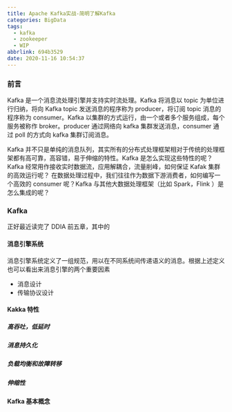 ```yaml
---
title: Apache Kafka实战-简明了解Kafka
categories: BigData
tags:
  - kafka
  - zookeeper
  - WIP
abbrlink: 694b3529
date: 2020-11-16 10:54:37
---
```


### 前言
Kafka 是一个消息流处理引擎并支持实时流处理。Kafka 将消息以 topic 为单位进行归纳，将向 Kafka topic 发送消息的程序称为 producer，将订阅 topic 消息的程序称为 consumer。Kafka 以集群的方式运行，由一个或者多个服务组成，每个服务被称作 broker。producer 通过网络向 kafka 集群发送消息，consumer 通过 poll 的方式向 kafka 集群订阅消息。
<!--more-->
Kafka 并不只是单纯的消息队列，其实所有的分布式处理框架相对于传统的处理框架都有高可靠，高容错，易于伸缩的特性。Kafka 是怎么实现这些特性的呢？
Kafka 经常用作接收实时数据流，应用解耦合，流量削峰，如何保证 Kafak 集群的高效运行呢？
在数据处理过程中，我们往往作为数据下游消费者，如何编写一个高效的 consumer 呢？Kafka 与其他大数据处理框架（比如 Spark，Flink ）是怎么集成的呢？

### Kafka
正好最近读完了 DDIA 前五章，其中的

#### 消息引擎系统
消息引擎系统定义了一组规范，用以在不同系统间传递语义的消息。根据上述定义也可以看出来消息引擎的两个重要因素
- 消息设计
- 传输协议设计

#### Kakka 特性

##### 高吞吐，低延时
##### 消息持久化
##### 负载均衡和故障转移
##### 伸缩性

#### Kafka 基本概念 


